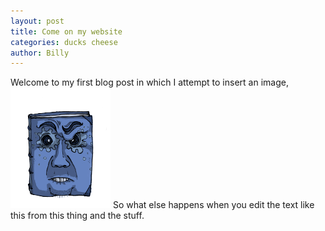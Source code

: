 ```yaml
---
layout: post
title: Come on my website
categories: ducks cheese
author: Billy
---
```


Welcome to my first blog post in which I attempt to insert an image, ![This is an image](/images/facebook.png)
So what else happens when you edit the text like this from this thing and the stuff.
